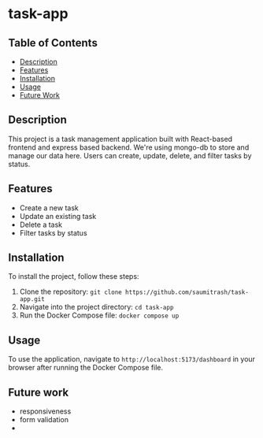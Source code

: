 # task-app

## Table of Contents

- [Description](#description)
- [Features](#features)
- [Installation](#installation)
- [Usage](#usage)
- [Future Work](#future-work)

## Description

This project is a task management application built with React-based frontend and express based backend. We're using mongo-db to store and manage our data here. Users can create, update, delete, and filter tasks by status.

## Features

- Create a new task
- Update an existing task
- Delete a task
- Filter tasks by status

## Installation

To install the project, follow these steps:

1. Clone the repository: `git clone https://github.com/saumitrash/task-app.git`
2. Navigate into the project directory: `cd task-app`
3. Run the Docker Compose file: `docker compose up`

## Usage

To use the application, navigate to `http://localhost:5173/dashboard` in your browser after running the Docker Compose file.

## Future work

- responsiveness
- form validation
-
